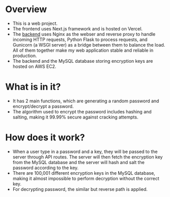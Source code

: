 # Overview
- This is a web project. <br />
- The frontend uses Next.js framework and is hosted on Vercel. <br />
- The [backend](https://github.com/BaoTran685/python-server__password-encrypter) uses Nginx as the webser and reverse proxy to handle incoming HTTP requests, Python Flask to process requests, and Gunicorn (a WSGI server) as a bridge between them to balance the load. All of them together make my web application stable and reliable in production. <br />
- The backend and the MySQL database storing encryption keys are hosted on AWS EC2. <br />

# What is in it?
- It has 2 main functions, which are generating a random password and encrypt/decrypt a password. <br />
- The algorithm used to encrypt the password includes hashing and salting, making it 99.99% secure against cracking attempts. <br />

# How does it work?
- When a user type in a password and a key, they will be passed to the server through API routes. The server will then fetch the encryption key from the MySQL database and the server will hash and salt the password according to the key. <br />
- There are 100,001 different encryption keys in the MySQL database, making it almost impossible to perform decryption without the correct key. <br />
- For decrypting password, the similar but reverse path is applied. <br />

